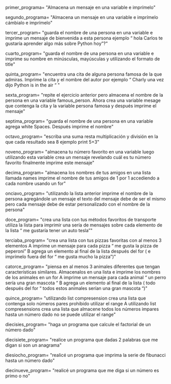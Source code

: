 primer_programa= "Almacena un mensaje en una variable e imprímelo"

segundo_programa= "Almacena un mensaje en una variable e imprímelo  cámbialo e imprímelo"

tercer_program= "guarda el nombre de una persona en una variable e imprime un mensaje de bienvenida a esta persona ejemplo “ hola Carlos te gustaría aprender algo más sobre Python hoy”?"

cuarto_program= "guarda el nombre de una persona en una variable e imprime su nombre en minúsculas, mayúsculas y utilizando el formato de title"

quinta_program= "encuentra una cita de alguna persona famosa de la que admiras. Imprime la cita y el nombre del autor por ejemplo “ Charly una vez dijo Python is in the air “ "

sexta_program= "repite el ejercicio anterior pero almacena el nombre de la persona en una variable famous_person. Ahora crea una variable mesage que contenga la cita y la variable persona famosa y después imprime el mensaje"

septima_program= "guarda el nombre de una persona en una variable agrega white Spaces. Después imprime el nombre"

octavo_program= "escriba una suma resta multiplicación y división en la que cada resultado sea 8 ejemplo print 5+3"

noveno_program= "almacena tu número favorito en una variable luego utilizando esta variable crea un mensaje revelando cuál es tu número favorito finalmente imprime este mensaje"

decima_program= "almacena los nombres de tus amigos en una lista llamada names imprime el nombre de tus amigos de 1 por 1 accediendo a cada nombre usando un for"

onciavo_program= "utilizando la lista anterior imprime el nombre de la persona agregándole un mensaje el texto del mensaje debe de ser el mismo pero cada mensaje debe de estar personalizado con el nombre de la persona"

doce_program= "crea una lista con tus métodos favoritos de transporte utiliza la lista para imprimir una sería de mensajes sobre cada elemento de la lista “ me gustaría tener un auto tesla”"

terciaba_program= "crea una lista con tus pizzas favoritas con al menos 3 elementos 
A imprime un mensaje para cada pizza “ me gusta la pizza de peperoni”
B agrega un elemento al final de la lista después del for ( e imprímelo fuera del for “ me gusta mucho la pizza”)"

catorce_program= "piensa en al menos 3 animales diferentes que tengan características similares. Almacenalos en una lista e imprime los nombres de los animales en un for
A imprime un mensaje para cada animal “ un perro sería una gran mascota “
B agrega un elemento al final de la lista ( todo después del for “ todos estos animales serían una gran mascota “)"

quince_program= "utilizando list compresension crea una lista que contenga solo números pares prohibido utilizar el range 
A utilizando list compresensions crea una lista que almacene todos los números impares hasta un número dado no se puede utilizar el range"

diecisies_program= "haga un programa que calcule el factorial de un número dado"

diecisiete_program= "realice un programa que dadas 2 palabras que me digan si son un anagrama"

diesiocho_program= "realicé un programa que imprima la serie de fibunacci hasta un número dado"

diecinueve_program= "realicé un programa que me diga si un número es primo o no"
